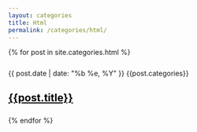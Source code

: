 ```yaml
---
layout: categories
title: Html
permalink: /categories/html/
---
```

{% for post in site.categories.html %}
<div style="margin-top: 5%; margin-bottom:5%;">
{{ post.date | date: "%b %e, %Y" }} {{post.categories}}
<h2><a href="{{post.url}}"  style="color:black;"> {{post.title}}</a></h2>
</div>
{% endfor %}
